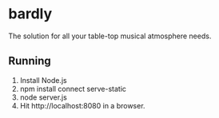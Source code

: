 # bardly
The solution for all your table-top musical atmosphere needs.

## Running
1. Install Node.js
2. npm install connect serve-static
3. node server.js
4. Hit http://localhost:8080 in a browser.